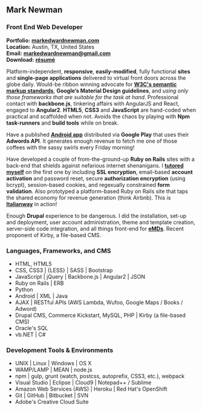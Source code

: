 ## Mark Newman
### Front End Web Developer

**Portfolio:** **[markedwardnewman.com](http://markedwardnewman.com)**<br>
**Location:** Austin, TX, United States<br>
**Email:** **markedwardnewman@gmail.com**<br>
**Download:** **[résumé](http://www.markedwardnewman.com/assets/misc/MarkNewmanResume.docx)**

Platform-independent, **responsive**, **easily-modified**, fully functional **sites** and **single-page applications** delivered to virtual front doors across the globe daily. Would-be ribbon winning advocate for **[W3C's semantic markup standards](https://validator.w3.org/nu/?doc=http%3A%2F%2Fmarkedwardnewman.com%2F&showoutline=yes)**, **Google’s Material Design guidelines**, and *using only those frameworks that are suitable for the task at hand*. Professional contact with **backbone.js**, tinkering affairs with AngularJS and React, engaged to **Angular2**. **HTML5**, **CSS3** and **JavaScript** are hand-coded when practical and scaffolded when not. Avoids the chaos by playing with **Npm task-runners** and **build tools** while on break.

Have a published **[Android app](https://play.google.com/store/apps/details?id=com.thelazyboyfriend.app&hl=en)** distributed via **Google Play** that uses their **Adwords API**. It generates enough revenue to fetch me one of those coffees with the sassy swirls every Friday morning!

Have developed a couple of from-the-ground-up **Ruby on Rails** sites with a back-end that shields against nefarious internet shenanigans. I **[tutored myself](https://github.com/markedwardnewman/sample_app)** on the first one by including **SSL encryption**, email-based **account activation** and password reset, secure **authorization encryption** (using bcrypt), session-based cookies, and regexually constrained **form validation**. Also prototyped a platform-based Ruby on Rails site that taps the shared economy for revenue generation (think Airbnb). This is **[Italianway](https://en.italianway.house/)** in action!

Enough **Drupal** experience to be dangerous. I did the installation, set-up and deployment, user account administration, theme and template creation, server-side code integration, and all things front-end for **[eMDs](http://e-mds.com/)**. Recent proponent of Kirby, a file-based CMS.

### Languages, Frameworks, and CMS

- HTML, HTML5
- CSS, CSS3 | {LESS} | SASS | Bootstrap
- JavaScript | jQuery | Backbone.js | Angular2 | JSON
- Ruby on Rails | ERB
- Python
- Android | XML | Java
- AJAX | RESTful APIs (AWS Lambda, Wufoo, Google Maps / Books / Adword)
- Drupal CMS, Commerce Kickstart, MySQL, PHP | Kirby (a file-based CMS)
- Oracle's SQL
- vb.NET | C#

### Development Tools & Environments
- UNIX | Linux | Windows | OS X
- WAMP/LAMP | MEAN | node.js
- npm | gulp, grunt (watch, postcss, autoprefix, CSS3, etc.), webpack
- Visual Studio | Eclipse | Cloud9 | Notepad++ / Sublime
- Amazon Web Services (AWS) | Heroku | Red Hat's OpenShift
- Git | GitHub | Bitbucket | SVN
- Adobe's Creative Cloud Suite
